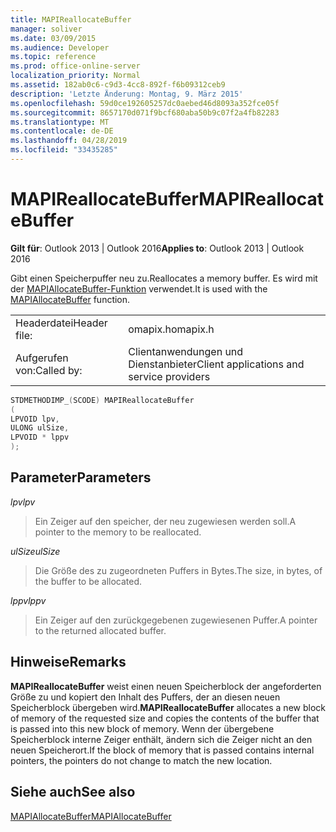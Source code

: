 ```yaml
---
title: MAPIReallocateBuffer
manager: soliver
ms.date: 03/09/2015
ms.audience: Developer
ms.topic: reference
ms.prod: office-online-server
localization_priority: Normal
ms.assetid: 182ab0c6-c9d3-4cc8-892f-f6b09312ceb9
description: 'Letzte Änderung: Montag, 9. März 2015'
ms.openlocfilehash: 59d0ce192605257dc0aebed46d8093a352fce05f
ms.sourcegitcommit: 8657170d071f9bcf680aba50b9c07f2a4fb82283
ms.translationtype: MT
ms.contentlocale: de-DE
ms.lasthandoff: 04/28/2019
ms.locfileid: "33435285"
---
```

# <a name="mapireallocatebuffer"></a><span data-ttu-id="79859-103">MAPIReallocateBuffer</span><span class="sxs-lookup"><span data-stu-id="79859-103">MAPIReallocateBuffer</span></span>

  
  
<span data-ttu-id="79859-104">**Gilt für**: Outlook 2013 | Outlook 2016</span><span class="sxs-lookup"><span data-stu-id="79859-104">**Applies to**: Outlook 2013 | Outlook 2016</span></span> 
  
<span data-ttu-id="79859-105">Gibt einen Speicherpuffer neu zu.</span><span class="sxs-lookup"><span data-stu-id="79859-105">Reallocates a memory buffer.</span></span> <span data-ttu-id="79859-106">Es wird mit der [MAPIAllocateBuffer-Funktion](mapiallocatebuffer.md) verwendet.</span><span class="sxs-lookup"><span data-stu-id="79859-106">It is used with the [MAPIAllocateBuffer](mapiallocatebuffer.md) function.</span></span> 
  
|||
|:-----|:-----|
|<span data-ttu-id="79859-107">Headerdatei</span><span class="sxs-lookup"><span data-stu-id="79859-107">Header file:</span></span>  <br/> |<span data-ttu-id="79859-108">omapix.h</span><span class="sxs-lookup"><span data-stu-id="79859-108">omapix.h</span></span>  <br/> |
|<span data-ttu-id="79859-109">Aufgerufen von:</span><span class="sxs-lookup"><span data-stu-id="79859-109">Called by:</span></span>  <br/> |<span data-ttu-id="79859-110">Clientanwendungen und Dienstanbieter</span><span class="sxs-lookup"><span data-stu-id="79859-110">Client applications and service providers</span></span>  <br/> |
   
```cpp
STDMETHODIMP_(SCODE) MAPIReallocateBuffer
(
LPVOID lpv, 
ULONG ulSize, 
LPVOID * lppv
);
```

## <a name="parameters"></a><span data-ttu-id="79859-111">Parameter</span><span class="sxs-lookup"><span data-stu-id="79859-111">Parameters</span></span>

 <span data-ttu-id="79859-112">_lpv_</span><span class="sxs-lookup"><span data-stu-id="79859-112">_lpv_</span></span>
  
> <span data-ttu-id="79859-113">Ein Zeiger auf den speicher, der neu zugewiesen werden soll.</span><span class="sxs-lookup"><span data-stu-id="79859-113">A pointer to the memory to be reallocated.</span></span>
    
 <span data-ttu-id="79859-114">_ulSize_</span><span class="sxs-lookup"><span data-stu-id="79859-114">_ulSize_</span></span>
  
> <span data-ttu-id="79859-115">Die Größe des zu zugeordneten Puffers in Bytes.</span><span class="sxs-lookup"><span data-stu-id="79859-115">The size, in bytes, of the buffer to be allocated.</span></span>
    
 <span data-ttu-id="79859-116">_lppv_</span><span class="sxs-lookup"><span data-stu-id="79859-116">_lppv_</span></span>
  
> <span data-ttu-id="79859-117">Ein Zeiger auf den zurückgegebenen zugewiesenen Puffer.</span><span class="sxs-lookup"><span data-stu-id="79859-117">A pointer to the returned allocated buffer.</span></span>
    
## <a name="remarks"></a><span data-ttu-id="79859-118">Hinweise</span><span class="sxs-lookup"><span data-stu-id="79859-118">Remarks</span></span>

 <span data-ttu-id="79859-119">**MAPIReallocateBuffer** weist einen neuen Speicherblock der angeforderten Größe zu und kopiert den Inhalt des Puffers, der an diesen neuen Speicherblock übergeben wird.</span><span class="sxs-lookup"><span data-stu-id="79859-119">**MAPIReallocateBuffer** allocates a new block of memory of the requested size and copies the contents of the buffer that is passed into this new block of memory.</span></span> <span data-ttu-id="79859-120">Wenn der übergebene Speicherblock interne Zeiger enthält, ändern sich die Zeiger nicht an den neuen Speicherort.</span><span class="sxs-lookup"><span data-stu-id="79859-120">If the block of memory that is passed contains internal pointers, the pointers do not change to match the new location.</span></span> 
  
## <a name="see-also"></a><span data-ttu-id="79859-121">Siehe auch</span><span class="sxs-lookup"><span data-stu-id="79859-121">See also</span></span>



[<span data-ttu-id="79859-122">MAPIAllocateBuffer</span><span class="sxs-lookup"><span data-stu-id="79859-122">MAPIAllocateBuffer</span></span>](mapiallocatebuffer.md)

